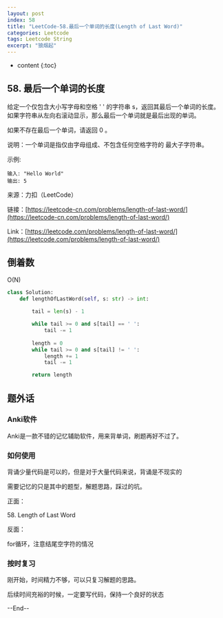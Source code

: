 ```yaml
---
layout: post
index: 58
title: "LeetCode-58.最后一个单词的长度(Length of Last Word)"
categories: Leetcode
tags: Leetcode String
excerpt: "狼烟起"
---
```


* content
{:toc}

## 58. 最后一个单词的长度

给定一个仅包含大小写字母和空格 ' ' 的字符串 s，返回其最后一个单词的长度。如果字符串从左向右滚动显示，那么最后一个单词就是最后出现的单词。

如果不存在最后一个单词，请返回 0 。

说明：一个单词是指仅由字母组成、不包含任何空格字符的 最大子字符串。

示例:

```
输入: "Hello World"
输出: 5
```

来源：力扣（LeetCode）

链接：[https://leetcode-cn.com/problems/length-of-last-word/](https://leetcode-cn.com/problems/length-of-last-word/)

Link：[https://leetcode.com/problems/length-of-last-word/](https://leetcode.com/problems/length-of-last-word/)

## 倒着数

O(N)

```python
class Solution:
    def lengthOfLastWord(self, s: str) -> int:
        
        tail = len(s) - 1

        while tail >= 0 and s[tail] == ' ':
            tail -= 1
            
        length = 0
        while tail >= 0 and s[tail] != ' ':
            length += 1
            tail -= 1

        return length
```

## 题外话

### Anki软件

Anki是一款不错的记忆辅助软件，用来背单词，刷题再好不过了。

### 如何使用

背诵少量代码是可以的，但是对于大量代码来说，背诵是不现实的

需要记忆的只是其中的题型，解题思路，踩过的坑。

正面：

58\. Length of Last Word

反面：

for循环，注意结尾空字符的情况

### 按时复习

刚开始，时间精力不够，可以只复习解题的思路。

后续时间充裕的时候，一定要写代码，保持一个良好的状态

--End--